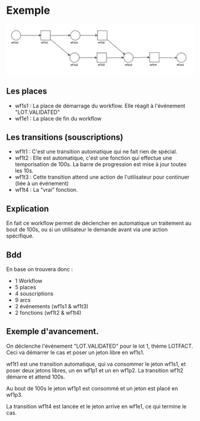 # Exemple

![](wf2.png)

## Les places

* wf1s1 : La place de démarrage du workflow. Elle réagit à l'événement "LOT.VALIDATED"
* wf1e1 : La place de fin du workflow

## Les transitions (souscriptions)

* wf1t1 : C'est une transition automatique qui ne fait rien de spécial.
* wf1t2 : Elle est automatique, c'est une fonction qui effectue une temporisation de 100s. La barre de progression est mise à jour toutes les 10s.
* wf1t3 : Cette transition attend une action de l'utilisateur pour continuer (liée à un événement)
* wf1t4 : La "vrai" fonction.

## Explication

En fait ce workflow permet de déclencher en automatique un traitement au bout de 100s, ou si un utilisateur le demande avant via une action spécifique.

## Bdd

En base on trouvera donc :
* 1 Workflow
* 5 places
* 4 souscriptions
* 9 arcs
* 2 événements (wf1s1 & wf1t3)
* 2 fonctions (wf1t2 & wf1t4)

## Exemple d'avancement.

On déclenche l'événement "LOT.VALIDATED" pour le lot 1, thème LOTFACT. Ceci va démarrer le cas et poser un jeton libre en wf1s1.

wf1t1 est une transition automatique, qui va consommer le jeton wf1s1, et poser deux jetons libres, un en wf1p1 et un en wf1p2. La transition wf1t2 démarre et attend 100s.

Au bout de 100s le jeton wf1p1 est consommé et un jeton est placé en wf1p3.

La transition wf1t4 est lancée et le jeton arrive en wf1e1, ce qui termine le cas.
